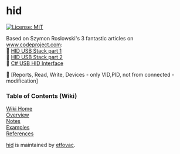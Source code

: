 # hid
[![License: MIT](https://img.shields.io/badge/License-MIT-blue.svg)](https://github.com/etfovac/hid/blob/main/LICENSE) 

Based on Szymon Roslowski's 3 fantastic articles on www.codeproject.com:  
📎 [HID USB Stack part 1](https://www.codeproject.com/Articles/830856/Microchip-PIC-F-USB-Stack)  
📎 [HID USB Stack part 2](https://www.codeproject.com/Articles/832135/Microchip-PIC-F-USB-Stack-Part)  
📎 [C# USB HID Interface](https://www.codeproject.com/Tips/530836/Csharp-USB-HID-Interface)


🔨 [Reports, Read, Write, Devices - only VID,PID, not from connected - modification]   

### Table of Contents (Wiki)
[Wiki Home](https://github.com/etfovac/hid/wiki)  
[Overview](https://github.com/etfovac/hid/wiki/Overview)  
[Notes](https://github.com/etfovac/hid/wiki/Notes)  
[Examples](https://github.com/etfovac/hid/wiki/Examples)  
[References](https://github.com/etfovac/hid/wiki/References) 


[hid](https://github.com/etfovac/hid) is maintained by [etfovac](https://github.com/etfovac).

